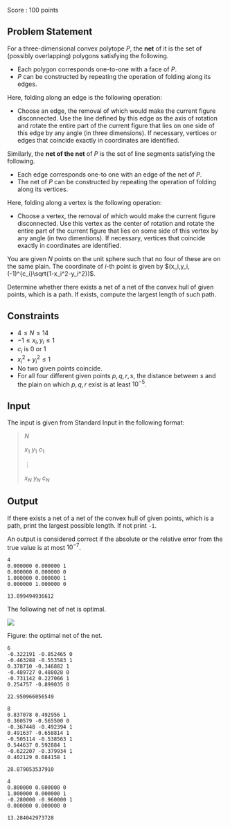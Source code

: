 Score : $100$ points

## Problem Statement

For a three-dimensional convex polytope $P$, the **net** of it is the set of (possibly overlapping) polygons satisfying the following.

- Each polygon corresponds one-to-one with a face of $P$.
- $P$ can be constructed by repeating the operation of folding along its edges.

Here, folding along an edge is the following operation:

- Choose an edge, the removal of which would make the current figure disconnected. Use the line defined by this edge as the axis of rotation and rotate the entire part of the current figure that lies on one side of this edge by any angle (in three dimensions). If necessary, vertices or edges that coincide exactly in coordinates are identified.

Similarly, the **net of the net** of $P$ is the set of line segments satisfying the following.

- Each edge corresponds one-to one with an edge of the net of $P$.
- The net of $P$ can be constructed by repeating the operation of folding along its vertices.

Here, folding along a vertex is the following operation:

- Choose a vertex, the removal of which would make the current figure disconnected. Use this vertex as the center of rotation and rotate the entire part of the current figure that lies on some side of this vertex by any angle (in two dimentions). If necessary, vertices that coincide exactly in coordinates are identified.

You are given $N$ points on the unit sphere such that no four of these are on the same plain.
The coordinate of $i$-th point is given by $(x_i,y_i,(-1)^{c_i}\sqrt{1-x_i^2-y_i^2})$.

Determine whether there exists a net of a net of the convex hull of given points, which is a path.
If exists, compute the largest length of such path.

## Constraints

- $4 \leq N \leq 14$
- $-1\leq x_i,y_i\leq 1$
- $c_i$ is $0$ or $1$
- $x_i^2+y_i^2\leq 1$
- No two given points coincide.
- For all four different given points $p,q,r,s$, the distance between $s$ and the plain on which $p,q,r$ exist is at least $10^{-5}$.

## Input

The input is given from Standard Input in the following format:

> $N$
> 
> $x_1$ $y_1$ $c_1$
> 
> $\vdots$
> 
> $x_N$ $y_N$ $c_N$

## Output

If there exists a net of a net of the convex hull of given points, which is a path, print the largest possible length.
If not print `-1`.

An output is considered correct if the absolute or the relative error from the true value is at most $10^{-7}$.

```input1
4
0.000000 0.000000 1
0.000000 0.000000 0
1.000000 0.000000 1
0.000000 1.000000 0
```

```output1
13.899494936612
```

The following net of net is optimal.

![](https://img.atcoder.jp/DEGwer2023/G_zu.png)

Figure: the optimal net of the net.

```input2
6
-0.322191 -0.852465 0
-0.463288 -0.553583 1
0.378710 -0.346882 1
-0.489727 0.488028 0
-0.731142 0.227066 1
0.254757 -0.899035 0
```

```output2
22.950966056549
```

```input3
8
0.837078 0.492956 1
0.360579 -0.565500 0
-0.367448 -0.492394 1
0.491637 -0.658814 1
-0.505114 -0.538563 1
0.544637 0.592884 1
-0.622207 -0.379934 1
0.402129 0.684158 1
```

```output3
28.879053537910
```

```input4
4
0.800000 0.600000 0
1.000000 0.000000 1
-0.280000 -0.960000 1
0.000000 0.000000 0
```

```output4
13.284042973728
```